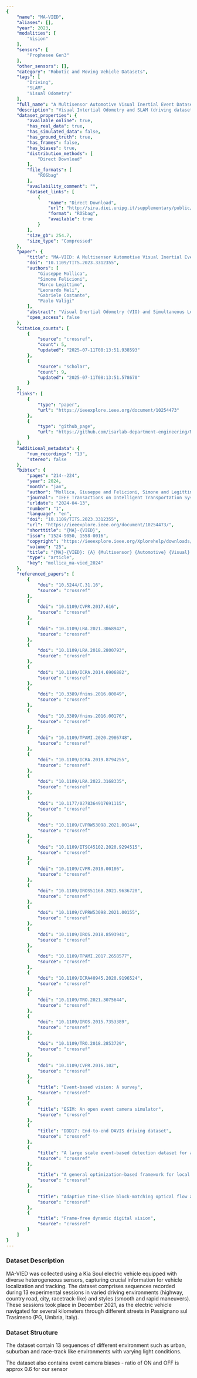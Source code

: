 ```yaml
---
{
    "name": "MA-VIED",
    "aliases": [],
    "year": 2023,
    "modalities": [
        "Vision"
    ],
    "sensors": [
        "Prophesee Gen3"
    ],
    "other_sensors": [],
    "category": "Robotic and Moving Vehicle Datasets",
    "tags": [
        "Driving",
        "SLAM",
        "Visual Odometry"
    ],
    "full_name": "A Multisensor Automotive Visual Inertial Event Dataset (MA-VIED)",
    "description": "Visual Intertial Odometry and SLAM (driving dataset)",
    "dataset_properties": {
        "available_online": true,
        "has_real_data": true,
        "has_simulated_data": false,
        "has_ground_truth": true,
        "has_frames": false,
        "has_biases": true,
        "distribution_methods": [
            "Direct Download"
        ],
        "file_formats": [
            "ROSbag"
        ],
        "availability_comment": "",
        "dataset_links": [
            {
                "name": "Direct Download",
                "url": "http://sira.diei.unipg.it/supplementary/public/Datasets/MA-VIED/Data/",
                "format": "ROSbag",
                "available": true
            }
        ],
        "size_gb": 254.7,
        "size_type": "Compressed"
    },
    "paper": {
        "title": "MA-VIED: A Multisensor Automotive Visual Inertial Event Dataset",
        "doi": "10.1109/TITS.2023.3312355",
        "authors": [
            "Giuseppe Mollica",
            "Simone Felicioni",
            "Marco Legittimo",
            "Leonardo Meli",
            "Gabriele Costante",
            "Paolo Valigi"
        ],
        "abstract": "Visual Inertial Odometry (VIO) and Simultaneous Localization and Mapping (SLAM) have experienced increasing interest in both the consumer and racing automotive sectors in recent decades. With the introduction of novel neuromorphic vision sensors, it is now possible to accurately localize a vehicle even under complex environmental conditions, leading to an improved and safer driving experience. In this paper, we propose MA-VIED, a large-scale driving dataset that collects race tracklike loops, maneuvers, and standard driving scenarios, all bundled in a rich sensory dataset. MA-VIED provides highly accurate IMU data, standard and event camera streams, and RTK position data from a dual GPS antenna, both of which are hardwaresynchronized with all cameras and IMU data. In addition, we collect accurate wheel odometry data and other data from the vehicle\u2019s CAN bus. The dataset contains 13 sequences collected in urban, suburban, and racetrack-like environments with varying lighting conditions and driving dynamics. We provide groundtruth RTK data for algorithms evaluation and the calibration sequences for both IMU and cameras. We then present three tests to demonstrate how MA-VIED can be suitable for monocular VIO applications, using state-of-the-art VIO algorithms and an EKF-based sensor fusion solution. The experimental results show that MA-VIED can support the development and prototyping of novel automotive-oriented frame and event-based monocular VIO algorithms.",
        "open_access": false
    },
    "citation_counts": [
        {
            "source": "crossref",
            "count": 5,
            "updated": "2025-07-11T08:13:51.938593"
        },
        {
            "source": "scholar",
            "count": 9,
            "updated": "2025-07-11T08:13:51.578670"
        }
    ],
    "links": [
        {
            "type": "paper",
            "url": "https://ieeexplore.ieee.org/document/10254473"
        },
        {
            "type": "github_page",
            "url": "https://github.com/isarlab-department-engineering/MA-VIED"
        }
    ],
    "additional_metadata": {
        "num_recordings": "13",
        "stereo": false
    },
    "bibtex": {
        "pages": "214--224",
        "year": 2024,
        "month": "jan",
        "author": "Mollica, Giuseppe and Felicioni, Simone and Legittimo, Marco and Meli, Leonardo and Costante, Gabriele and Valigi, Paolo",
        "journal": "IEEE Transactions on Intelligent Transportation Systems",
        "urldate": "2024-04-13",
        "number": "1",
        "language": "en",
        "doi": "10.1109/TITS.2023.3312355",
        "url": "https://ieeexplore.ieee.org/document/10254473/",
        "shorttitle": "{MA}-{VIED}",
        "issn": "1524-9050, 1558-0016",
        "copyright": "https://ieeexplore.ieee.org/Xplorehelp/downloads/license-information/IEEE.html",
        "volume": "25",
        "title": "{MA}-{VIED}: {A} {Multisensor} {Automotive} {Visual} {Inertial} {Event} {Dataset}",
        "type": "article",
        "key": "mollica_ma-vied_2024"
    },
    "referenced_papers": [
        {
            "doi": "10.5244/C.31.16",
            "source": "crossref"
        },
        {
            "doi": "10.1109/CVPR.2017.616",
            "source": "crossref"
        },
        {
            "doi": "10.1109/LRA.2021.3068942",
            "source": "crossref"
        },
        {
            "doi": "10.1109/LRA.2018.2800793",
            "source": "crossref"
        },
        {
            "doi": "10.1109/ICRA.2014.6906882",
            "source": "crossref"
        },
        {
            "doi": "10.3389/fnins.2016.00049",
            "source": "crossref"
        },
        {
            "doi": "10.3389/fnins.2016.00176",
            "source": "crossref"
        },
        {
            "doi": "10.1109/TPAMI.2020.2986748",
            "source": "crossref"
        },
        {
            "doi": "10.1109/ICRA.2019.8794255",
            "source": "crossref"
        },
        {
            "doi": "10.1109/LRA.2022.3168335",
            "source": "crossref"
        },
        {
            "doi": "10.1177/0278364917691115",
            "source": "crossref"
        },
        {
            "doi": "10.1109/CVPRW53098.2021.00144",
            "source": "crossref"
        },
        {
            "doi": "10.1109/ITSC45102.2020.9294515",
            "source": "crossref"
        },
        {
            "doi": "10.1109/CVPR.2018.00186",
            "source": "crossref"
        },
        {
            "doi": "10.1109/IROS51168.2021.9636728",
            "source": "crossref"
        },
        {
            "doi": "10.1109/CVPRW53098.2021.00155",
            "source": "crossref"
        },
        {
            "doi": "10.1109/IROS.2018.8593941",
            "source": "crossref"
        },
        {
            "doi": "10.1109/TPAMI.2017.2658577",
            "source": "crossref"
        },
        {
            "doi": "10.1109/ICRA40945.2020.9196524",
            "source": "crossref"
        },
        {
            "doi": "10.1109/TRO.2021.3075644",
            "source": "crossref"
        },
        {
            "doi": "10.1109/IROS.2015.7353389",
            "source": "crossref"
        },
        {
            "doi": "10.1109/TRO.2018.2853729",
            "source": "crossref"
        },
        {
            "doi": "10.1109/CVPR.2016.102",
            "source": "crossref"
        },
        {
            "title": "Event-based vision: A survey",
            "source": "crossref"
        },
        {
            "title": "ESIM: An open event camera simulator",
            "source": "crossref"
        },
        {
            "title": "DDD17: End-to-end DAVIS driving dataset",
            "source": "crossref"
        },
        {
            "title": "A large scale event-based detection dataset for automotive",
            "source": "crossref"
        },
        {
            "title": "A general optimization-based framework for local odometry estimation with multiple sensors",
            "source": "crossref"
        },
        {
            "title": "Adaptive time-slice block-matching optical flow algorithm for dynamic vision sensors",
            "source": "crossref"
        },
        {
            "title": "Frame-free dynamic digital vision",
            "source": "crossref"
        }
    ]
}
---
```


### Dataset Description

MA-VIED was collected using a Kia Soul electric vehicle equipped with diverse heterogeneous sensors, capturing crucial information for vehicle localization and tracking. The dataset comprises sequences recorded during 13 experimental sessions in varied driving environments (highway, country road, city, racetrack-like) and styles (smooth and rapid maneuvers). These sessions took place in December 2021, as the electric vehicle navigated for several kilometers through different streets in Passignano sul Trasimeno (PG, Umbria, Italy).

### Dataset Structure

The dataset contain 13 sequences of different environment such as urban, suburban and race-track like environments with varying light conditions.

The dataset also contains event camera biases - ratio of ON and OFF is approx 0.6 for our sensor
